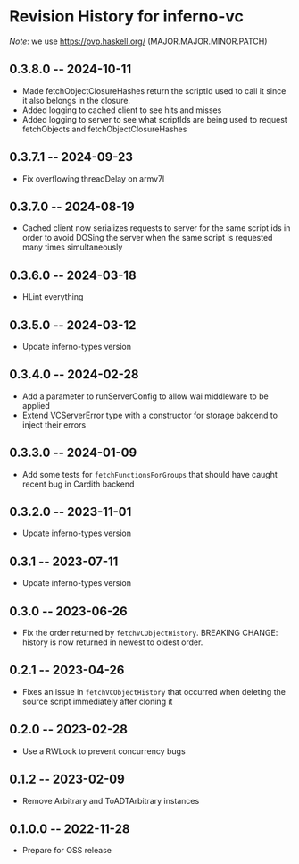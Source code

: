 # Revision History for inferno-vc
*Note*: we use https://pvp.haskell.org/ (MAJOR.MAJOR.MINOR.PATCH)

## 0.3.8.0 -- 2024-10-11
* Made fetchObjectClosureHashes return the scriptId used to call it since it
  also belongs in the closure.
* Added logging to cached client to see hits and misses
* Added logging to server to see what scriptIds are being used to request
  fetchObjects and fetchObjectClosureHashes

## 0.3.7.1 -- 2024-09-23
* Fix overflowing threadDelay on armv7l

## 0.3.7.0 -- 2024-08-19
* Cached client now serializes requests to server for the same script ids in
  order to avoid DOSing the server when the same script is requested many times
  simultaneously

## 0.3.6.0 -- 2024-03-18
* HLint everything

## 0.3.5.0 -- 2024-03-12
* Update inferno-types version

## 0.3.4.0 -- 2024-02-28
* Add a parameter to runServerConfig to allow wai middleware to be applied
* Extend VCServerError type with a constructor for storage bakcend to inject
  their errors

## 0.3.3.0 -- 2024-01-09
* Add some tests for `fetchFunctionsForGroups` that should have caught recent bug in Cardith backend

## 0.3.2.0 -- 2023-11-01
* Update inferno-types version

## 0.3.1 -- 2023-07-11
* Update inferno-types version

## 0.3.0 -- 2023-06-26
* Fix the order returned by `fetchVCObjectHistory`. BREAKING CHANGE: history is now returned in newest to oldest order.

## 0.2.1 -- 2023-04-26
* Fixes an issue in `fetchVCObjectHistory` that occurred when deleting the source script immediately after cloning it

## 0.2.0 -- 2023-02-28
* Use a RWLock to prevent concurrency bugs

## 0.1.2 -- 2023-02-09
* Remove Arbitrary and ToADTArbitrary instances

## 0.1.0.0 -- 2022-11-28
* Prepare for OSS release
